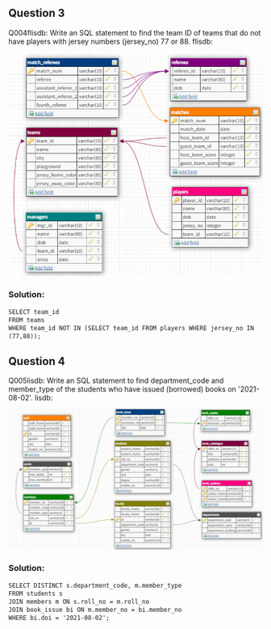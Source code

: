 

## Question 3
Q004flisdb: Write an SQL statement to find the team ID of teams that do not have players with jersey numbers (jersey_no) 77 or 88. flisdb:

![question 3](questions/3.png)

### Solution:
```
SELECT team_id
FROM teams
WHERE team_id NOT IN (SELECT team_id FROM players WHERE jersey_no IN (77,88));
```


## Question 4
Q005lisdb: Write an SQL statement to find department_code and member_type of the students who have issued (borrowed) books on '2021-08-02'. lisdb:

![question 4](questions/4.png)

### Solution:
```
SELECT DISTINCT s.department_code, m.member_type
FROM students s
JOIN members m ON s.roll_no = m.roll_no
JOIN book_issue bi ON m.member_no = bi.member_no
WHERE bi.doi = '2021-08-02';
```
